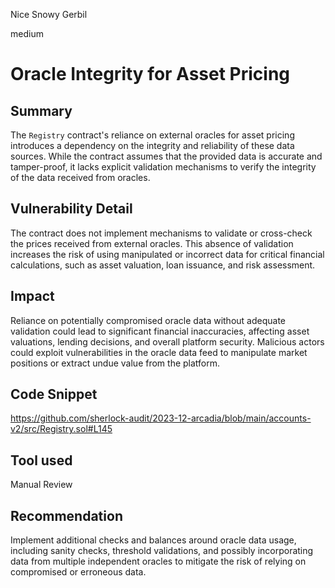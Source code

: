 Nice Snowy Gerbil

medium

# Oracle Integrity for Asset Pricing

## Summary
The `Registry` contract's reliance on external oracles for asset pricing introduces a dependency on the integrity and reliability of these data sources. While the contract assumes that the provided data is accurate and tamper-proof, it lacks explicit validation mechanisms to verify the integrity of the data received from oracles.

## Vulnerability Detail
The contract does not implement mechanisms to validate or cross-check the prices received from external oracles. This absence of validation increases the risk of using manipulated or incorrect data for critical financial calculations, such as asset valuation, loan issuance, and risk assessment.

## Impact
Reliance on potentially compromised oracle data without adequate validation could lead to significant financial inaccuracies, affecting asset valuations, lending decisions, and overall platform security. Malicious actors could exploit vulnerabilities in the oracle data feed to manipulate market positions or extract undue value from the platform.

## Code Snippet
https://github.com/sherlock-audit/2023-12-arcadia/blob/main/accounts-v2/src/Registry.sol#L145

## Tool used
Manual Review

## Recommendation
Implement additional checks and balances around oracle data usage, including sanity checks, threshold validations, and possibly incorporating data from multiple independent oracles to mitigate the risk of relying on compromised or erroneous data.
